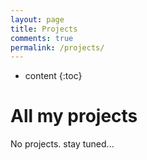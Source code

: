 ```yaml
---
layout: page
title: Projects
comments: true
permalink: /projects/
---
```


* content
{:toc}

# All my projects
No projects.
stay tuned...



